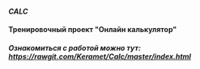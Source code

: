 #### <i>CALC</i>
#### Тренировочный проект "Онлайн калькулятор"

##### Ознакомиться с работой можно тут:  https://rawgit.com/Keramet/Calc/master/index.html